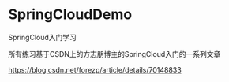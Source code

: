 # SpringCloudDemo
SpringCloud入门学习

所有练习基于CSDN上的方志朋博主的SpringCloud入门的一系列文章

https://blog.csdn.net/forezp/article/details/70148833
